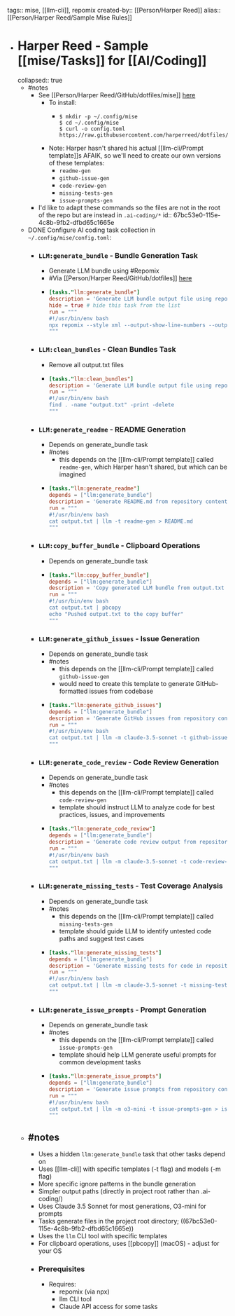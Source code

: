 tags:: mise, [[llm-cli]], repomix
created-by:: [[Person/Harper Reed]]
alias:: [[Person/Harper Reed/Sample Mise Rules]]

- # Harper Reed - Sample [[mise/Tasks]] for [[AI/Coding]]
  collapsed:: true
	- #notes
		- See [[Person/Harper Reed/GitHub/dotfiles/mise]] [here](https://github.com/harperreed/dotfiles/blob/560ebda30d1b8cea81acee8d44ebe1cf8be3aa2e/.config/mise/config.toml)
			- To install:
				- ```
				  $ mkdir -p ~/.config/mise
				  $ cd ~/.config/mise
				  $ curl -o config.toml https://raw.githubusercontent.com/harperreed/dotfiles/560ebda30d1b8cea81acee8d44ebe1cf8be3aa2e/.config/mise/config.toml
				  ```
			- Note: Harper hasn't shared his actual [[llm-cli/Prompt template]]s AFAIK, so we'll need to create our own versions of these templates:
				- `readme-gen`
				- `github-issue-gen`
				- `code-review-gen`
				- `missing-tests-gen`
				- `issue-prompts-gen`
		- I'd like to adapt these commands so the files are not in the root of the repo but are instead in `.ai-coding/*`
		  id:: 67bc53e0-115e-4c8b-9fb2-dfbd65c1665e
	- DONE Configure AI coding task collection in `~/.config/mise/config.toml`:
		- ### `LLM:generate_bundle` - Bundle Generation Task
			- Generate LLM bundle using #Repomix
			- #Via [[Person/Harper Reed/GitHub/dotfiles]] [here](https://github.com/harperreed/dotfiles/blob/560ebda30d1b8cea81acee8d44ebe1cf8be3aa2e/.config/mise/config.toml#L33)
			- ```toml
			  [tasks."llm:generate_bundle"]
			  description = 'Generate LLM bundle output file using repomix'
			  hide = true # hide this task from the list
			  run = """
			  #!/usr/bin/env bash
			  npx repomix --style xml --output-show-line-numbers --output output.txt --ignore **/uv.lock,**/package-lock.json,**/.env,**/Cargo.lock,**/node_modules,**/target,**/dist,**/build,**/output.txt,**/yarn.lock
			  """
			  ```
		- ### `LLM:clean_bundles` - Clean Bundles Task
			- Remove all output.txt files
			- ```toml
			  [tasks."llm:clean_bundles"]
			  description = 'Generate LLM bundle output file using repomix'
			  run = """
			  #!/usr/bin/env bash
			  find . -name "output.txt" -print -delete
			  """
			  ```
		- ### `LLM:generate_readme` - README Generation
			- Depends on generate_bundle task
			- #notes
				- this depends on the [[llm-cli/Prompt template]] called `readme-gen`, which Harper hasn't shared, but which can be imagined
			- ```toml
			  [tasks."llm:generate_readme"]
			  depends = ["llm:generate_bundle"]
			  description = 'Generate README.md from repository content stored in output.txt using LLM generation'
			  run = """
			  #!/usr/bin/env bash
			  cat output.txt | llm -t readme-gen > README.md
			  """
			  ```
		- ### `LLM:copy_buffer_bundle` - Clipboard Operations
			- Depends on generate_bundle task
			- ```toml
			  [tasks."llm:copy_buffer_bundle"]
			  depends = ["llm:generate_bundle"]
			  description = 'Copy generated LLM bundle from output.txt to system clipboard for external use'
			  run = """
			  #!/usr/bin/env bash
			  cat output.txt | pbcopy
			  echo "Pushed output.txt to the copy buffer"
			  """
			  ```
		- ### `LLM:generate_github_issues` - Issue Generation
			- Depends on generate_bundle task
			- #notes
				- this depends on the [[llm-cli/Prompt template]] called `github-issue-gen`
				- would need to create this template to generate GitHub-formatted issues from codebase
			- ```toml
			  [tasks."llm:generate_github_issues"]
			  depends = ["llm:generate_bundle"]
			  description = 'Generate GitHub issues from repository content stored in output.txt using LLM generation'
			  run = """
			  #!/usr/bin/env bash
			  cat output.txt | llm -m claude-3.5-sonnet -t github-issue-gen > issues.md
			  """
			  ```
		- ### `LLM:generate_code_review` - Code Review Generation
			- Depends on generate_bundle task
			- #notes
				- this depends on the [[llm-cli/Prompt template]] called `code-review-gen`
				- template should instruct LLM to analyze code for best practices, issues, and improvements
			- ```toml
			  [tasks."llm:generate_code_review"]
			  depends = ["llm:generate_bundle"]
			  description = 'Generate code review output from repository content stored in output.txt using LLM generation'
			  run = """
			  #!/usr/bin/env bash
			  cat output.txt | llm -m claude-3.5-sonnet -t code-review-gen > code-review.md
			  """
			  ```
		- ### `LLM:generate_missing_tests` - Test Coverage Analysis
			- Depends on generate_bundle task
			- #notes
				- this depends on the [[llm-cli/Prompt template]] called `missing-tests-gen`
				- template should guide LLM to identify untested code paths and suggest test cases
			- ```toml
			  [tasks."llm:generate_missing_tests"]
			  depends = ["llm:generate_bundle"]
			  description = 'Generate missing tests for code in repository content stored in output.txt using LLM generation'
			  run = """
			  #!/usr/bin/env bash
			  cat output.txt | llm -m claude-3.5-sonnet -t missing-tests-gen > missing-tests.md
			  """
			  ```
		- ### `LLM:generate_issue_prompts` - Prompt Generation
			- Depends on generate_bundle task
			- #notes
				- this depends on the [[llm-cli/Prompt template]] called `issue-prompts-gen`
				- template should help LLM generate useful prompts for common development tasks
			- ```toml
			  [tasks."llm:generate_issue_prompts"]
			  depends = ["llm:generate_bundle"]
			  description = 'Generate issue prompts from repository content stored in output.txt using LLM generation'
			  run = """
			  #!/usr/bin/env bash
			  cat output.txt | llm -m o3-mini -t issue-prompts-gen > issue-prompts.md
			  """
			  ```
	- ## #notes
		- Uses a hidden `llm:generate_bundle` task that other tasks depend on
		- Uses [[llm-cli]] with specific templates (-t flag) and models (-m flag)
		- More specific ignore patterns in the bundle generation
		- Simpler output paths (directly in project root rather than .ai-coding/)
		- Uses Claude 3.5 Sonnet for most generations, O3-mini for prompts
		- Tasks generate files in the project root directory; ((67bc53e0-115e-4c8b-9fb2-dfbd65c1665e))
		- Uses the `llm` CLI tool with specific templates
		- For clipboard operations, uses [[pbcopy]] (macOS) - adjust for your OS
		- ### Prerequisites
			- Requires:
				- repomix (via npx)
				- llm CLI tool
				- Claude API access for some tasks